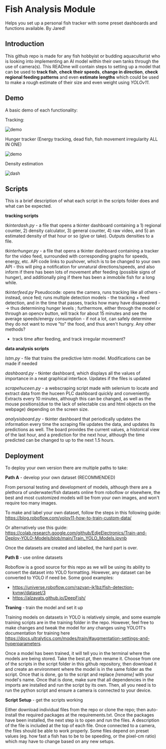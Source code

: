 
# Fish Analysis Module

Helps you set up a personal fish tracker with some preset dashboards and functions available. By Jared!


## Introduction

This github repo is made for any fish hobbyist or budding aquaculturist who is looking into implementing an AI model within their own tanks through the use of camera(s). This READme will contain steps to setting up a model that can be used to **track fish**, **check their speeds**, **change in direction**, **check regional feeding patterns** and even **estimate lengths** which could be used to make a rough estimate of their size and even weight using *YOLOv11*. 


## Demo

A basic demo of each functionality:

Tracking:

![demo](https://github.com/user-attachments/assets/1b1ddf7a-f8cf-4c49-95e0-76c562ee8716)

Hunger tracker (Energy tracking, dead fish, fish movement irregularity ALL IN ONE)

![demo](https://github.com/user-attachments/assets/6dea6af9-1f0e-46b7-a396-0105edcac964)

Density estimation

![dash](https://github.com/user-attachments/assets/5273304a-fc8c-458f-a116-9d19c0aef702)




## Scripts

This is a brief description of what each script in the scripts folder does and what can be expected.

**tracking scripts**

*tkinterdash.py* - a file that opens a tkinter dashboard containing a 1) regional counter, 2) density calculator, 3) general counter, 4) raw video, and 5) an estimated density of that hour or so (give or take).  Outputs densities to a file. 

*tkinterhunger.py* - a file that opens a tkinter dashboard containing a tracker for the video feed, surrounded with corresponding graphs for speeds, energy, etc. API code links to pushover, which is to be changed to your own API - this will ping a notification for unnatural directions/speeds, and also inform if there has been lots of movement after feeding (possible signs of hunger), and additionally ping if there has been a immobile fish for a long while.

*tkinterfeed.py*
Pseudocode: 
opens the camera, runs tracking like all others - instead, once fed; runs multiple detection models - the tracking + feed detection, and in the time that passes, tracks how many have disappeared --> thus determining hunger levels ; furthermore, either through the model or through an opencv button, will track for about 15 minutes and see the average speeds/energy consumption - if not a lot, can safely determine they do not want to move "to" the food, and thus aren't hungry.
Any other methods?
* track time after feeding, and track irregular movement?

**data analysis scripts**

*lstm.py* - file that trains the predictive lstm model. Modifications can be made if needed 

*dashboard.py* - tkinter dashboard, which displays all the values of importance in a neat graphical interface. Updates if the files is updated

*scrapehuceen.py* - a webscraping script made with selenium to locate and extract data from the huceen PLC dashboard quickly and conveniently. Extracts every 10 minutes, although this can be changed, as well as the mouse positions(due to the lack of selectable css and html objects on the webpage) depending on the screen size.

*analysisboard.py* - tkinter dashboard that periodically updates the information every time the scraping file updates the data, and updates its predictions as well. The board provides the current values, a historical view of the last hour, and a prediction for the next hour, although the time predicted can be changed to up to the next 1.5 hours.
## Deployment

To deploy your own version there are multiple paths to take:

**Path A** - develop your own dataset (RECOMMENDED)

From personal testing and development of models, although there are a plethora of underwater/fish datasets online from roboflow or elsewhere, the best and most customized models will be from your own images, and won't require too many images. 

To make and label your own dataset, follow the steps in this following guide:
https://blog.roboflow.com/yolov11-how-to-train-custom-data/

Or alternatively use this guide: 
https://colab.research.google.com/github/EdjeElectronics/Train-and-Deploy-YOLO-Models/blob/main/Train_YOLO_Models.ipynb

Once the datasets are created and labelled, the hard part is over. 



**Path B** - use online datasets 

Roboflow is a good source for this repo as we will be using its ability to convert the dataset into YOLO formatting. However, any dataset can be converted to YOLO if need be. 
Some good examples: 

- https://universe.roboflow.com/razvan-jk1bz/fish-detection-kvnwj/dataset/3
- https://alzayats.github.io/DeepFish/


**Traning** - train the model and set it up

Training models on datasets in YOLO is relatively simple, and some example training scripts are in the training folder in the repo. However, feel free to make changes and tweak the model for any changes using YOLO11's documentation for training here https://docs.ultralytics.com/modes/train/#augmentation-settings-and-hyperparameters.

Once a model has been trained, it will tell you in the terminal where the models are being stored. Take the best.pt, then rename it. Choose from one of the scripts in the script folder in this github repository, then download it and create an environment where the model is in the same folder as the script. Once that is done, go to the script and replace *[rename]* with your model's name. Once that is done, make sure that all dependencies in the imports are installed and run the script by its own. Then, all you need is to run the python script and ensure a camera is connected to your device.

**Script Setup** - get the scripts working

Either download individual files from the repo or clone the repo; then auto-install the required packages at the requirements.txt.
Once the packages have been installed, the next step is to open and run the files. A description of the file is included at the top of each file. Once connected to a camera, the files should be able to work properly. Some files depend on preset values (eg. how fast a fish has to be to be speeding, or the pixel-cm ratio) which may have to change based on any new setups.

